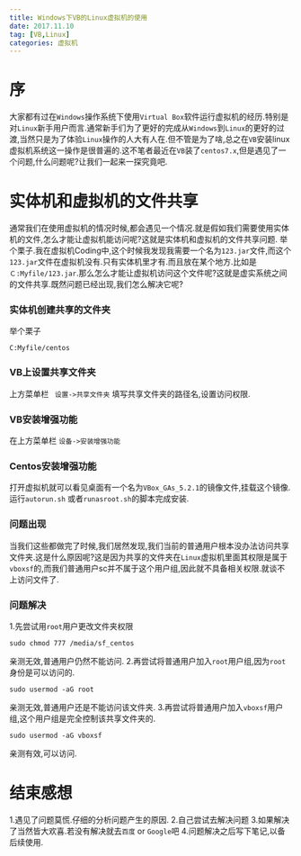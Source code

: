 ```yaml
---
title: Windows下VB的Linux虚拟机的使用
date: 2017.11.10
tag: [VB,Linux]
categories: 虚拟机
---
```

# 序
大家都有过在```Windows```操作系统下使用```Virtual Box```软件运行虚拟机的经历.特别是对```Linux```新手用户而言.通常新手们为了更好的完成从```Windows```到```Linux```的更好的过渡,当然只是为了体验```Linux```操作的人大有人在.但不管是为了啥,总之在```VB```安装linux虚拟机系统这一操作是很普遍的.这不笔者最近在```VB```装了```centos7.x```,但是遇见了一个问题,什么问题呢?让我们一起来一探究竟吧.

# 实体机和虚拟机的文件共享
通常我们在使用虚拟机的情况时候,都会遇见一个情况.就是假如我们需要使用实体机的文件,怎么才能让虚拟机能访问呢?这就是实体机和虚拟机的文件共享问题.
举个栗子.我在虚拟机Coding中,这个时候我发现我需要一个名为```123.jar```文件,而这个```123.jar```文件在虚拟机没有.只有实体机里才有.而且放在某个地方.比如是```Ｃ:Myfile/123.jar```.那么怎么才能让虚拟机访问这个文件呢?这就是虚实系统之间的文件共享.既然问题已经出现,我们怎么解决它呢?

### 实体机创建共享的文件夹
举个栗子
```
C:Myfile/centos
```
### VB上设置共享文件夹
上方菜单栏 ``` 设置->共享文件夹``` 填写共享文件夹的路径名,设置访问权限.

### VB安装增强功能
在上方菜单栏 ```设备->安装增强功能```
### Centos安装增强功能
打开虚拟机就可以看见桌面有一个名为```VBox_GAs_5.2.1```的镜像文件,挂载这个镜像.运行```autorun.sh``` 或者```runasroot.sh```的脚本完成安装.
### 问题出现
当我们这些都做完了时候,我们居然发现,我们当前的普通用户根本没办法访问共享文件夹.这是什么原因呢?这是因为共享的文件夹在```Linux```虚拟机里面其权限是属于```vboxsf```的,而我们普通用户sc并不属于这个用户组,因此就不具备相关权限.就谈不上访问文件了.

### 问题解决
1.先尝试用```root```用户更改文件夹权限
```
sudo chmod 777 /media/sf_centos
```
亲测无效,普通用户仍然不能访问.
2.再尝试将普通用户加入```root```用户组,因为```root```身份是可以访问的.
```
sudo usermod -aG root
```
亲测无效,普通用户还是不能访问该文件夹.
3.再尝试将普通用户加入```vboxsf```用户组,这个用户组是完全控制该共享文件夹的.
```
sudo usermod -aG vboxsf
```
亲测有效,可以访问.
　　
# 结束感想
1.遇见了问题莫慌.仔细的分析问题产生的原因.
2.自己尝试去解决问题
3.如果解决了当然皆大欢喜.若没有解决就去```百度``` or ```Google```吧
4.问题解决之后写下笔记,以备后续使用.
